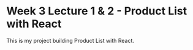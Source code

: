 # Week 3 Lecture 1 & 2 - Product List with React 

This is my project building Product List with React.
